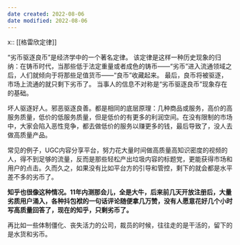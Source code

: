 ```yaml
---
date created: 2022-08-06
date modified: 2022-08-06
---
```


x:: [[格雷欣定律]]

“劣币驱逐良币”是经济学中的一个著名定律。 该定律是这样一种历史现象的归纳：在铸币时代，当那些低于法定重量或者成色的铸币——“劣币”进入流通领域之后，人们就倾向于将那些足值货币——“良币”收藏起来。 最后，良币将被驱逐，市场上流通的就只剩下劣币了。 当事人的信息不对称是“劣币驱逐良币”现象存在的基础。

坏人驱逐好人。邪恶驱逐良善。都是相同的底层原理：几种商品或服务，高价的高服务质量，低价的低服务质量，但是低价的有更多的利润空间。在没有限制的市场中，大家会陷入恶性竞争，都去做低价的服务以赚更多的钱，最后导致了，没人去做高质量产品。

常见的例子，UGC内容分享平台，努力花大量时间做高质量高知识密度的视频的人，得不到足够的流量，反而是那些轻松产出垃圾内容的标题党，更能获得市场和用户的点击。久而久之，如果没有比如平台方的引导和管控，剩下的就会都是水平差不多的劣币了。

**知乎也很像这种情况。11年内测那会儿，全是大牛，后来前几天开放注册后，大量劣质用户涌入，各种抖包袱的一句话评论随便拿几万赞，没有人愿意花好几个小时写高质量回答了，现在的知乎，只剩劣币了。**

再比如一些体制僵化、丧失活力的公司，裁员的时候，往往走的是干活的，留下的是水货和劣币。
